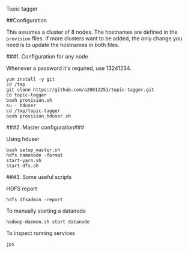 Topic tagger


##Configuration


This assumes a cluster of 8 nodes. The hostnames are defined in the `provision` files. If more clusters want to be added, the only change you need is to update the hostnames in both files.

###1. Configuration for any node

Whenever a password it's required, use 13241234.

```
yum install -y git
cd /tmp
git clone https://github.com/a20012251/topic-tagger.git
cd topic-tagger
bash provision.sh
su - hduser
cd /tmp/topic-tagger
bash provision_hduser.sh
```

###2. Master configuration###

Using hduser

```
bash setup_master.sh
hdfs namenode -format
start-yarn.sh
start-dfs.sh
```

###3. Some useful scripts

HDFS report
```
hdfs dfsadmin -report
```


To manually starting a datanode
```
hadoop-daemon.sh start datanode
```

To inspect running services
```
jps
```
